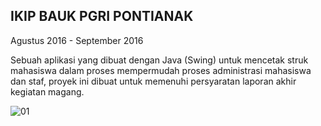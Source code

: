 ## IKIP BAUK PGRI PONTIANAK

Agustus 2016 - September 2016

Sebuah aplikasi yang dibuat dengan Java (Swing) untuk mencetak struk mahasiswa dalam proses mempermudah proses administrasi mahasiswa dan staf, proyek ini dibuat untuk memenuhi persyaratan laporan akhir kegiatan magang.

![01](media/images/projects/01.png "image 01")

